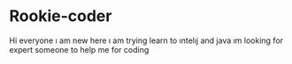 # Rookie-coder

Hi everyone ı am new here ı am trying learn to ıntelıj and java ım looking for expert someone to help me for coding
